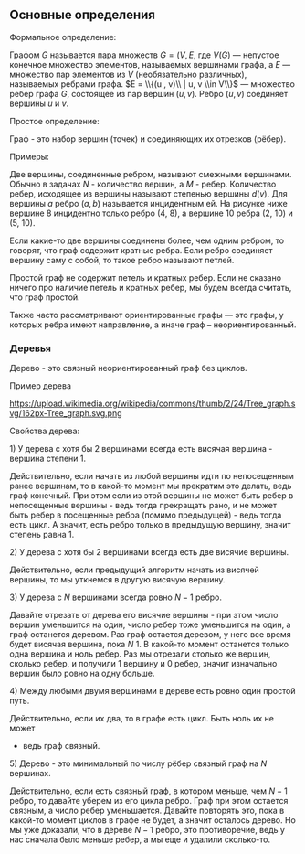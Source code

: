 ## Основные определения

Формальное определение:

Графом $G$ называется пара множеств $G = (V, E$, где $V(G)$ — непустое
конечное множество элементов, называемых вершинами графа, а $E$ —
множество пар элементов из $V$ (необязательно различных),
называемых ребрами графа. $E = \\{(u , v)\\ | u, v \\in V\\}$
— множество ребер графа $G$, состоящее из пар вершин $(u, v)$. Ребро
$(u, v)$ соединяет вершины $u$ и $v$.

Простое определение:

Граф - это набор вершин (точек) и соединяющих их отрезков (рёбер).

Примеры:

Две вершины, соединенные ребром, называют смежными вершинами. Обычно в
задачах $N$ - количество вершин, а $M$ - ребер. Количество ребер,
исходящее из вершины называют степенью вершины $d(v)$. Для вершины
$a$ ребро $(a, b)$ называется инцидентным ей. На рисунке ниже вершине 8
инцидентно только ребро (4, 8), а вершине 10 ребра (2, 10) и (5, 10).

Если какие-то две вершины соединены более, чем одним ребром, то говорят,
что граф содержит кратные ребра. Если ребро соединяет вершину саму с
собой, то такое ребро называют петлей.

Простой граф не содержит петель и кратных ребер. Если не сказано ничего
про наличие петель и кратных ребер, мы будем всегда считать, что граф
простой.

Также часто рассматривают ориентированные графы — это графы, у которых
ребра имеют направление, а иначе граф – неориентированный.

### Деревья

Дерево - это связный неориентированный граф без циклов.

Пример дерева

<https://upload.wikimedia.org/wikipedia/commons/thumb/2/24/Tree_graph.svg/162px-Tree_graph.svg.png>

Свойства дерева:

1\) У дерева с хотя бы 2 вершинами всегда есть висячая вершина - вершина
степени 1.

Действительно, если начать из любой вершины идти по непосещенным ранее
вершинам, то в какой-то момент мы прекратим это делать, ведь граф
конечный. При этом если из этой вершины не может быть ребер в
непосещенные вершины - ведь тогда прекращать рано, и не может быть
ребер в посещенные ребра (помимо предыдущей) - ведь тогда есть цикл. А
значит, есть ребро только в предыдущую вершину, значит степень равна
1.

2\) У дерева с хотя бы 2 вершинами всегда есть две висячие вершины.

Действительно, если предыдущий алгоритм начать из висячей вершины, то мы
уткнемся в другую висячую вершину.

3\) У дерева с $N$ вершинами всегда ровно $N-1$ ребро.

Давайте отрезать от дерева его висячие вершины - при этом число вершин
уменьшится на один, число ребер тоже уменьшится на один, а граф
останется деревом. Раз граф остается деревом, у него все время
будет висячая вершина, пока $N \> 1$. В какой-то момент останется
только одна вершина и ноль ребер. Раз мы отрезали столько же вершин,
сколько ребер, и получили 1 вершину и 0 ребер, значит изначально вершин
было ровно на одну больше.

4\) Между любыми двумя вершинами в дереве есть ровно один простой путь.

Действительно, если их два, то в графе есть цикл. Быть ноль их не может
- ведь граф связный.

5\) Дерево - это минимальный по числу рёбер связный граф на $N$
вершинах.

Действительно, если есть связный граф, в котором меньше, чем $N-1$
ребро, то давайте уберем из его цикла ребро. Граф при этом остается
связным, а число ребер уменьшается. Давайте повторять это, пока в
какой-то момент циклов в графе не будет, а значит осталось дерево.
Но мы уже доказали, что в дереве $N-1$ ребро, это противоречие, ведь у
нас сначала было меньше ребер, а мы еще и удалили сколько-то.